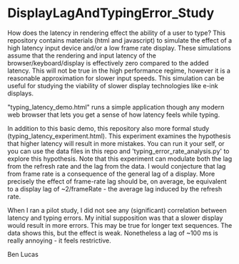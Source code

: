# DisplayLagAndTypingError_Study
How does the latency in rendering effect the ability of a user to type?
This repository contains materials (html and javascript) to simulate the effect of a high latency input device and/or a low frame rate display. These simulations assume that the rendering and input latency of the browser/keyboard/display is effectively zero compared to the added latency. This will not be true in the high performance regime, however it is a reasonable approximation for slower input speeds. This simulation can be useful for studying the viability of slower display technologies like e-ink displays.

"typing_latency_demo.html" runs a simple application though any modern web browser that lets you get a sense of how latency feels while typing.

In addition to this basic demo, this repository also more formal study (typing_latency_experiment.html). This experiment examines the hypothesis that higher latency will result in more mistakes. You can run it your self, or you can use the data files in this repo and 'typing_error_rate_analysis.py' to explore this hypothesis. Note that this experiment can modulate both the lag from the refresh rate and the lag from the data. I would conjecture that lag from frame rate is a consequence of the general lag of a display. More precisely the effect of frame-rate lag should be, on average, be equivalent to a display lag of ~2/frameRate - the average lag induced by the refresh rate.

When I ran a pilot study, I did not see any (significant) correlation between latency and typing errors.
My initial supposition was that a slower display would result in more errors. This may be true for longer text sequences. The data shows this, but the effect is weak. Nonetheless a lag of ~100 ms is really annoying - it feels restrictive.



Ben Lucas
